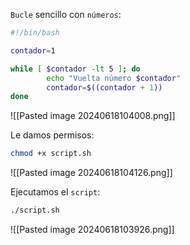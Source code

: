 
``Bucle`` sencillo con ``números``:

```Bash
#!/bin/bash

contador=1

while [ $contador -lt 5 ]; do
        echo "Vuelta número $contador"
        contador=$((contador + 1))
done
```

![[Pasted image 20240618104008.png]]

Le damos permisos:

```Bash
chmod +x script.sh
```

![[Pasted image 20240618104126.png]]

Ejecutamos el ``script``:

```Bash
./script.sh
```

![[Pasted image 20240618103926.png]]